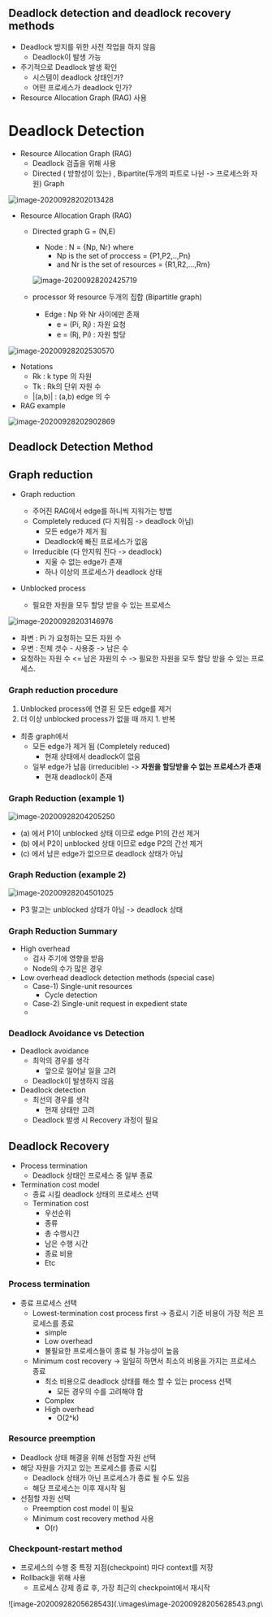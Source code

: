 ## Deadlock detection and deadlock recovery methods

- Deadlock 방지를 위한 사전 작업을 하지 않음
  - Deadlock이 발생 가능
- 주기적으로 Deadlock 발생 확인
  - 시스템이 deadlock 상태인가?
  - 어떤 프로세스가 deadlock 인가?
- Resource Allocation Graph (RAG) 사용

# Deadlock Detection

- Resource Allocation Graph (RAG)
  - Deadlock 검출을 위해 사용
  - Directed ( 방향성이 있는) , Bipartite(두개의 파트로 나뉜 -> 프로세스와 자원) Graph

![image-20200928202013428](images\image-20200928202013428.png)

- Resource Allocation Graph (RAG)

  - Directed graph G = (N,E)

    - Node : N  = {Np, Nr} where
      - Np is the set of proccess = {P1,P2,..,Pn}
      - and Nr is the set of resources = {R1,R2,...,Rm}

    ![image-20200928202425719](images\image-20200928202425719.png)

  - processor 와 resource 두개의 집합 (Bipartitle graph)

    - Edge : Np 와 Nr 사이에만 존재
      - e = (Pi, Rj) : 자원 요청
      - e = (Rj, Pi) : 자원 할당

![image-20200928202530570](images\image-20200928202530570.png)

- Notations 
  - Rk : k type 의 자원
  - Tk : Rk의 단위 자원 수
  - |(a,b)| : (a,b) edge 의 수
- RAG example

![image-20200928202902869](images\image-20200928202902869.png)

## Deadlock Detection Method

## Graph reduction

- Graph reduction
  - 주어진 RAG에서 edge를 하니씩 지워가는 방법
  - Completely reduced (다 지워짐 -> deadlock 아님)
    - 모든 edge가 제거 됨
    - Deadlock에 빠진 프로세스가 없음
  - Irreducible (다 안지워 진다 -> deadlock)
    - 지울 수 없는 edge가 존재
    - 하나 이상의 프로세스가 deadlock 상태

- Unblocked process
  - 필요한 자원을 모두 할당 받을 수 있는 프로세스

![image-20200928203146976](images\image-20200928203146976.png)

- 좌변 : Pi 가 요청하는 모든 자원 수
- 우변 : 전체 갯수 - 사용중 -> 남은 수
- 요청하는 자원 수 <= 남은 자원의   수 -> 필요한 자원을 모두 할당 받을 수 있는 프로세스.

### Graph reduction procedure

1. Unblocked process에 연결 된 모든 edge를 제거
2. 더 이상 unblocked process가 없을 때 까지 1. 반복

- 최종 graph에서
  - 모든 edge가 제거 됨 (Completely reduced)
    - 현재 상태에서 deadlock이 없음
  - 일부 edge가 남음 (irreducible)   -> **자원을 할당받을 수 없는 프로세스가 존재**
    - 현재 deadlock이 존재

### Graph Reduction (example 1)

![image-20200928204205250](images\image-20200928204205250.png)

- (a) 에서 P1이 unblocked 상태 이므로 edge P1의 간선 제거
- (b) 에서 P2이 unblocked 상태 이므로 edge P2의 간선 제거
- (c) 에서 남은 edge가 없으므로 deadlock 상태가 아님

### Graph Reduction (example 2)

![image-20200928204501025](images\image-20200928204501025.png)

- P3 말고는 unblocked 상태가 아님 -> deadlock 상태

### Graph Reduction Summary

- High overhead
  - 검사 주기에 영향을 받음
  - Node의 수가 많은 경우
- Low overhead deadlock detection methods (special case)
  - Case-1) Single-unit resources
    - Cycle detection
  - Case-2) Single-unit request in expedient state
  - 

### Deadlock Avoidance vs Detection

- Deadlock avoidance
  - 최악의 경우를 생각
    - 앞으로 일어날 일을 고려
  - Deadlock이 발생하지 않음
- Deadlock detection
  - 최선의 경우를 생각
    - 현재 상태만 고려
  - Deadlock 발생 시 Recovery 과정이 필요

## Deadlock Recovery

- Process termination
  - Deadlock 상태인 프로세스 중 일부 종료
- Termination cost model
  - 종료 시킬 deadlock 상태의 프로세스 선택
  - Termination cost
    - 우선순위 
    - 종류
    - 총 수행시간
    - 남은 수행 시간
    - 종료 비용
    - Etc

### Process termination

- 종료 프로세스 선택
  - Lowest-termination cost process first -> 종료시 기준 비용이 가장 적은 프로세스를 종료
    - simple
    - Low overhead
    - 불필요한 프로세스들이 종료 될 가능성이 높음
  - Minimum cost recovery -> 일일히 하면서 최소의 비용을 가지는 프로세스 종료
    - 최소 비용으로 deadlock 상태를 해소 할 수 있는 process 선택
      - 모든 경우의 수를 고려해야 함
    - Complex
    - High overhead
      - O(2^k)

### Resource preemption

- Deadlock 상태 해결을 위해 선점할 자원 선택
- 해당 자원을 가지고 있는 프로세스를 종료 시킴
  - Deadlock 상태가 아닌 프로세스가 종료 될 수도 있음
  - 해당 프로세스는 이후 재시작 됨
- 선점할 자원 선택 
  - Preemption cost model 이 필요
  - Minimum cost recovery method 사용
    - O(r)

### Checkpount-restart method

- 프로세스의 수행 중 특정 지점(checkpoint) 마다 context를 저장
- Rollback을 위해 사용
  - 프로세스 강제 종료 후, 가장 최근의 checkpoint에서 재시작

![image-20200928205628543](.\images\image-20200928205628543.png\